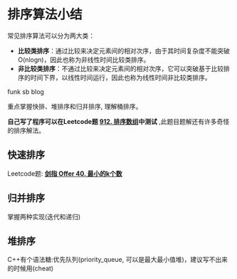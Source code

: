 # 排序算法小结

常见排序算法可以分为两大类：

- **比较类排序**：通过比较来决定元素间的相对次序，由于其时间复杂度不能突破O(nlogn)，因此也称为非线性时间比较类排序。
- **非比较类排序**：不通过比较来决定元素间的相对次序，它可以突破基于比较排序的时间下界，以线性时间运行，因此也称为线性时间非比较类排序。

funk sb blog

重点掌握快排、堆排序和归并排序, 理解桶排序。

**自己写了程序可以在Leetcode题 [912. 排序数组](https://leetcode-cn.com/problems/sort-an-array/)中测试** ,此题目题解还有许多奇怪的排序解法。

## 快速排序

Leetcode题: **[剑指 Offer 40. 最小的k个数](https://leetcode-cn.com/problems/zui-xiao-de-kge-shu-lcof/)**

## 归并排序

掌握两种实现(迭代和递归)

## 堆排序

C++有个语法糖:优先队列(priority_queue, 可以是最大最小值堆)，建议写不出来的时候用(cheat)
